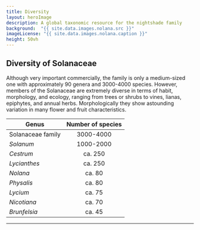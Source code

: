 ```yaml
---
title: Diversity
layout: heroImage
description: A global taxonomic resource for the nightshade family
background:  "{{ site.data.images.nolana.src }}"
imageLicense: "{{ site.data.images.nolana.caption }}"
height: 50vh
---
```


## Diversity of Solanaceae


Although very important commercially, the family is only a medium-sized one with approximately 90 genera and 3000-4000 species. However, members of the Solanaceae are extremely diverse in terms of habit, morphology, and ecology, ranging from trees or shrubs to vines, lianas, epiphytes, and annual herbs. Morphologically they show astounding variation in many flower and fruit characteristics.


| Genus              |Number of species |                                                                
| -----------------  |:----------------------------:|
| Solanaceae family  | 3000-4000                    | 
| *Solanum*            | 1000-2000                    |
| *Cestrum*            | ca. 250                      |
| *Lycianthes*         | ca. 250                      |
| *Nolana*             | ca. 80                       |
| *Physalis*           | ca. 80                       |
| *Lycium*             | ca. 75                       |
| *Nicotiana*          | ca. 70                       |
| *Brunfelsia*         | ca. 45                       |


--------
